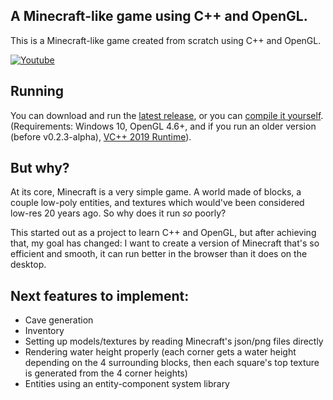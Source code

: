 ## A Minecraft-like game using C++ and OpenGL.

This is a Minecraft-like game created from scratch using C++ and OpenGL.

[![Youtube](https://img.youtube.com/vi/DtxxP2QCIko/0.jpg)](https://www.youtube.com/watch?v=DtxxP2QCIko)

## Running

You can download and run the [latest release](https://github.com/serg06/mc2/releases), or you can [compile it yourself](INSTRUCTIONS.md). (Requirements: Windows 10, OpenGL 4.6+, and if you run an older version (before v0.2.3-alpha), [VC++ 2019 Runtime](https://support.microsoft.com/en-ca/help/2977003/the-latest-supported-visual-c-downloads)).

## But why?

At its core, Minecraft is a very simple game. A world made of blocks, a couple low-poly entities, and textures which would've been considered low-res 20 years ago. So why does it run *so* poorly?

This started out as a project to learn C++ and OpenGL, but after achieving that, my goal has changed: I want to create a version of Minecraft that's so efficient and smooth, it can run better in the browser than it does on the desktop.

## Next features to implement:

- Cave generation
- Inventory
- Setting up models/textures by reading Minecraft's json/png files directly
- Rendering water height properly (each corner gets a water height depending on the 4 surrounding blocks, then each square's top texture is generated from the 4 corner heights)
- Entities using an entity-component system library
